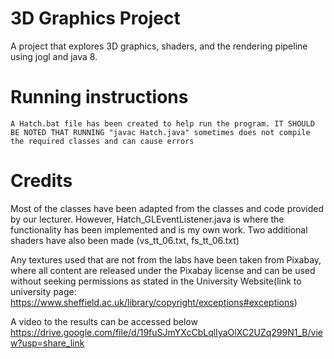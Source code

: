# 3D Graphics Project
A project that explores 3D graphics, shaders, and the rendering pipeline using jogl and java 8.

# Running instructions
    A Hatch.bat file has been created to help run the program. IT SHOULD BE NOTED THAT RUNNING "javac Hatch.java" sometimes does not compile the required classes and can cause errors

# Credits
Most of the classes have been adapted from the classes and code provided by our lecturer. However, Hatch_GLEventListener.java is where the functionality has been implemented and is my own work.
Two additional shaders have also been made (vs_tt_06.txt, fs_tt_06.txt)

Any textures used that are not from the labs have been taken from Pixabay, where all content are released under the Pixabay license and can be used without seeking permissions as stated in the University Website(link to university page: https://www.sheffield.ac.uk/library/copyright/exceptions#exceptions)

A video to the results can be accessed below
https://drive.google.com/file/d/19fuSJmYXcCbLqlIyaOlXC2UZq299N1_B/view?usp=share_link
